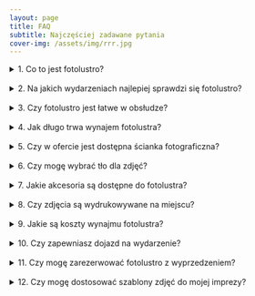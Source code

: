 ```yaml
---
layout: page
title: FAQ
subtitle: Najczęściej zadawane pytania
cover-img: /assets/img/rrr.jpg
---
```


<details>
  <summary>1. Co to jest fotolustro?</summary>
  Fotolustro to interaktywne urządzenie łączące zabawę z profesjonalną fotografią. Jest to lustro, które pozwala gościom na robienie zdjęć, wybór tła, dodawanie efektów specjalnych i personalizowanie zdjęć za pomocą dotykowego ekranu.
</details>

<br>

<details>
  <summary>2. Na jakich wydarzeniach najlepiej sprawdzi się fotolustro?</summary>
  Fotolustro doskonale sprawdza się na weselech, urodzinach, eventach firmowych, studniówkach, wieczorach panieńskich oraz innych imprezach okolicznościowych.
</details>

<br>

<details>
  <summary>3. Czy fotolustro jest łatwe w obsłudze?</summary>
  Tak! Fotolustro jest bardzo łatwe w obsłudze. Goście korzystają z dotykowego ekranu, który prowadzi ich krok po kroku przez proces robienia zdjęć, dodawania efektów i personalizacji. Wszystko odbywa się intuicyjnie!
</details>

<br>

<details>
  <summary>4. Jak długo trwa wynajem fotolustra?</summary>
  Wynajem fotolustra ustalamy indywidualnie w zależności od potrzeb – może to być wynajem na kilka godzin, cały dzień lub na określoną część wydarzenia. Skontaktuj się z nami, aby omówić szczegóły.
</details>

<br>

<details>
  <summary>5. Czy w ofercie jest dostępna ścianka fotograficzna?</summary>
  Tak! Oferujemy wynajem ścianki fotograficznej, która stanowi eleganckie tło do zdjęć. Ścianka jest dostępna w różnych wariantach, co pozwala na dopasowanie jej do charakteru Twojej imprezy.
</details>

<br>

<details>
  <summary>6. Czy mogę wybrać tło dla zdjęć?</summary>
  Oczywiście! Fotolustro oferuje różnorodne opcje tła fotograficznego, które można dopasować do tematyki imprezy. Dodatkowo, mamy możliwość personalizacji tła na specjalne życzenie.
</details>

<br>

<details>
  <summary>7. Jakie akcesoria są dostępne do fotolustra?</summary>
  W naszej ofercie znajdziesz szeroką gamę akcesoriów do przebierania, takich jak kapelusze, okulary, peruki, tablice, napisy i inne zabawne rekwizyty, które zapewnią dodatkową radość podczas robienia zdjęć.
</details>

<br>

<details>
  <summary>8. Czy zdjęcia są wydrukowywane na miejscu?</summary>
  Tak! Fotolustro ma wbudowaną profesjonalną drukarkę, która umożliwia natychmiastowy wydruk zdjęć w wysokiej jakości. Goście otrzymują swoje pamiątki w kilka sekund po zrobieniu zdjęcia.
</details>

<br>

<details>
  <summary>9. Jakie są koszty wynajmu fotolustra?</summary>
  Ceny wynajmu zależą od długości wynajmu, lokalizacji oraz dodatkowych usług (takich jak ścianka, album czy dojazd). Skontaktuj się z nami, aby uzyskać dokładną wycenę dostosowaną do Twoich potrzeb.
</details>

<br>

<details>
  <summary>10. Czy zapewniasz dojazd na wydarzenie?</summary>
  Tak, oferujemy dojazd na terenie województw: Podkarpackiego, Małopolskiego i Lubelskiego. Koszt dojazdu zależy od lokalizacji wydarzenia, dlatego najlepiej skontaktować się z nami, aby uzgodnić szczegóły.
</details>

<br>

<details>
  <summary>11. Czy mogę zarezerwować fotolustro z wyprzedzeniem?</summary>
  Tak! Aby zapewnić dostępność fotolustra w wybranym terminie, zalecamy wczesną rezerwację. Skontaktuj się z nami jak najprędzej, aby zarezerwować termin.
</details>

<br>

<details>
  <summary>12. Czy mogę dostosować szablony zdjęć do mojej imprezy?</summary>
  Tak! Oferujemy możliwość personalizacji szablonów zdjęć, dodania tekstów, logo czy daty wydarzenia, aby zdjęcia były jeszcze bardziej wyjątkowe!
</details>
